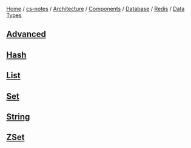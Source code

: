 [Home](https://mengxianbin.github.io) /
[cs-notes](https://mengxianbin.github.io/cs-notes/site) /
[Architecture](https://mengxianbin.github.io/cs-notes/site/Architecture) /
[Components](https://mengxianbin.github.io/cs-notes/site/Architecture/Components) /
[Database](https://mengxianbin.github.io/cs-notes/site/Architecture/Components/Database) /
[Redis](https://mengxianbin.github.io/cs-notes/site/Architecture/Components/Database/Redis) /
[Data Types](https://mengxianbin.github.io/cs-notes/site/Architecture/Components/Database/Redis/Data%20Types)

## [Advanced](https://mengxianbin.github.io/cs-notes/site/Architecture/Components/Database/Redis/Data%20Types/Advanced/)

## [Hash](https://mengxianbin.github.io/cs-notes/site/Architecture/Components/Database/Redis/Data%20Types/Hash)

## [List](https://mengxianbin.github.io/cs-notes/site/Architecture/Components/Database/Redis/Data%20Types/List)

## [Set](https://mengxianbin.github.io/cs-notes/site/Architecture/Components/Database/Redis/Data%20Types/Set)

## [String](https://mengxianbin.github.io/cs-notes/site/Architecture/Components/Database/Redis/Data%20Types/String)

## [ZSet](https://mengxianbin.github.io/cs-notes/site/Architecture/Components/Database/Redis/Data%20Types/ZSet/)
